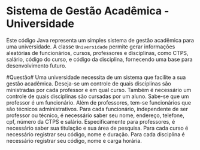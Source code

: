 # Sistema de Gestão Acadêmica - Universidade

Este código Java representa um simples sistema
de gestão acadêmica para uma universidade. 
A classe `Universidade` permite gerar informações aleatórias de 
funcionários, cursos, professores e disciplinas, como CTPS, salário, 
código do curso, e código da disciplina, fornecendo uma base para 
desenvolvimento futuro.

#Questão#
Uma universidade necessita de um sistema que facilite a sua gestão acadêmica. Deseja-se um controle de quais disciplinas são ministradas por cada professor e em qual curso. Também é necessário um controle de quais disciplinas são cursadas por um aluno. Sabe-se que um professor é um funcionário. Além de professores, tem-se funcionários que são técnicos administrativos. Para cada funcionário, independente de ser professor ou técnico, é necessário saber seu nome, endereço, telefone, cpf, número da CTPS e salário. Especificamente para professores, é necessário saber sua titulação e sua área de pesquisa. Para cada curso é necessário registrar seu código, nome e duração. Para cada disciplina é necessário registrar seu código, nome e carga horária.
